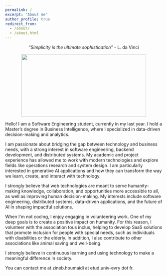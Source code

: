```yaml
---
permalink: /
excerpt: "About me"
author_profile: true
redirect_from:
  - /about/
  - /about.html
---
```


<p align="center">
  <em>"Simplicity is the ultimate sophistication"</em> - L. da Vinci
</p>

<p align="center">
  <img src="/images/" height = "200" width="400"/>
</p>

Hello! I am a Software Engineering student, currently in my last year. I hold a Master’s degree in Business Intelligence, where I specialized in data-driven decision-making and analytics.

I am passionate about bridging the gap between technology and business needs, with a strong interest in software engineering, backend development, and distributed systems. My academic and project experience has allowed me to work with modern technologies and explore fields like operations research and system design. I am particularly interested in generative AI applications and how they can transform the way we learn, create, and interact with technology.

I strongly believe that web technologies are meant to serve humanity-making knowledge, collaboration, and opportunities more accessible to all, as well as improving human decision-making. My interests include software engineering, distributed systems, data-driven applications, and the future of AI in shaping impactful solutions.

<!-- You can reach me at houmaidi.zineb@gmail.com or at my university's email zineb.houmaidi@etud.univ-evry.fr. -->

When I'm not coding, I enjoy engaging in volunteering work. One of my deep goals is to create a positive impact on humanity. For this reason, I volunteer with the association tous inclus, helping to develop SaaS solutions that promote inclusion for people with special needs, such as individuals with disabilities or the elderly. In addition, I also contribute to other associations like animal saving and well-being.

I strongly believe in continuous learning and using technology to make a meaningful difference in society. <br />

You can contact me at zineb.houmaidi at etud.univ-evry dot fr.

